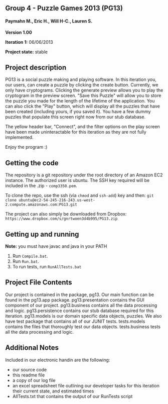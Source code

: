 **Group 4 - Puzzle Games 2013 (PG13)**
-------------------------------------------------------------------------------
#### Paymahn M., Eric H., Will H-C., Lauren S.

**Version 1.00**

**Iteration 1:** 06/06/2013

**Project state:** stable

Project description
-------------------------------------------------------------------------------
PG13 is a social puzzle making and playing software. In this iteration you, our users, can create a puzzle by clicking the create button. Currently, we only have cryptograms. Clicking the generate preview allows you to play the cryptogram in the preview screen. "Save this Puzzle" will allow you to store the puzzle you made for the length of the lifetime of the application. You can also click the "Play" button, which will display all the puzzles that have been created (including yours, if you saved it). You have a few dummy puzzles that populate this screen right now from our stub database.

The yellow header bar, "Connect", and the filter options on the play screen have been made uninteractable for this iteration as they are not fully implemented.

Enjoy the program :)

Getting the code
-------------------------------------------------------------------------------
The repository is a git repository under the root directory of an Amazon EC2 instance. The authorized user is ubuntu. The SSH key required will be included in the .zip - `comp3350.pem`.

To clone the repo, use the ssh (via `chmod` and `ssh-add`) key and then:
`git clone ubuntu@ec2-54-245-216-243.us-west-2.compute.amazonaws.com:PG13.git`

The project can also simply be downloaded from Dropbox:
`https://www.dropbox.com/s/gnrtwoen3d4b995/PG13.zip`

Getting up and running
-------------------------------------------------------------------------------
**Note:** you must have javac and java in your PATH

 1. Run `Compile.bat`.
 2. Run `Run.bat`.
 3. To run tests, run `RunAllTests.bat`

Project File Contents
-------------------------------------------------------------------------------
Our project is contained in the package, pg13. Our main function can be found in the pg13.app package. pg13.presentation contains the GUI component of our project. pg13.business contains all the data processing and logic. pg13.persistence contains our stub database required for this iteration. pg13.models is our domain specific data objects, puzzles. We also have test package that contains all of our JUNIT tests. tests.models contains the files that thoroughly test our data objects. tests.business tests all the data processing and logic.

Additional Notes
-------------------------------------------------------------------------------
Included in our electronic handin are the following:
 - our source code
 - this readme file
 - a copy of our log file
 - an excel spreadsheet file outlining our developer tasks for this iteration their current state, and estimated times
 - AllTests.txt that contains the output of our RunTests script
